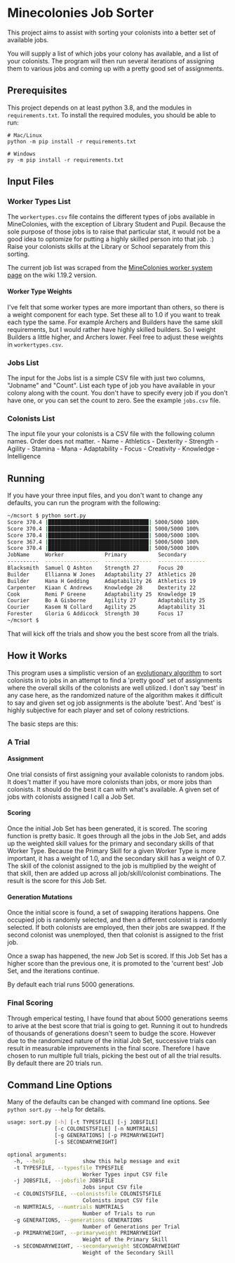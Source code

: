 # Minecolonies Job Sorter

This project aims to assist with sorting your colonists into a better set of available jobs.

You will supply a list of which jobs your colony has available, and a list of your colonists. The program will then run several iterations of assigning them to various jobs and coming up with a pretty good set of assignments.

## Prerequisites

This project depends on at least python 3.8, and the modules in `requirements.txt`. To install the required modules, you should be able to run:

```
# Mac/Linux
python -m pip install -r requirements.txt

# Windows
py -m pip install -r requirements.txt
```

## Input Files

### Worker Types List

The `workertypes.csv` file contains the different types of jobs available in MineColonies, with the exception of Library Student and Pupil. Because the sole purpose of those jobs is to raise that particular stat, it would not be a good idea to optomize for putting a highly skilled person into that job. :) Raise your colonists skills at the Library or School separately from this sorting.

The current job list was scraped from the [MineColonies worker system page](https://wiki.minecolonies.ldtteam.com/source/systems/worker) on the wiki 1.19.2 version.

#### Worker Type Weights

I've felt that some worker types are more important than others, so there is a weight component for each type. Set these all to 1.0 if you want to treak each type the same. For example Archers and Builders have the same skill requirements, but I would rather have highly skilled builders. So I weight Builders a little higher, and Archers lower. Feel free to adjust these weights in `workertypes.csv`.

### Jobs List

The input for the Jobs list is a simple CSV file with just two columns, "Jobname" and "Count". List each type of job you have available in your colony along with the count. You don't have to specify every job if you don't have one, or you can set the count to zero. See the example `jobs.csv` file.

### Colonists List

The input file your your colonists is a CSV file with the following column names. Order does not matter.
    - Name
    - Athletics
    - Dexterity
    - Strength
    - Agility
    - Stamina
    - Mana
    - Adaptability
    - Focus
    - Creativity
    - Knowledge
    - Intelligence

## Running

If you have your three input files, and you don't want to change any defaults, you can run the program with the following:

```bash
~/mcsort $ python sort.py
Score 370.4 |████████████████████████████████| 5000/5000 100%
Score 370.4 |████████████████████████████████| 5000/5000 100%
Score 370.4 |████████████████████████████████| 5000/5000 100%
Score 367.4 |████████████████████████████████| 5000/5000 100%
Score 370.4 |████████████████████████████████| 5000/5000 100%
JobName     Worker             Primary          Secondary
----------  -----------------  ---------------  ---------------
Blacksmith  Samuel Q Ashton    Strength 27      Focus 20
Builder     Ellianna W Jones   Adaptability 27  Athletics 20
Builder     Hana H Gedding     Adaptability 26  Athletics 19
Carpenter   Kiaan C Andrews    Knowledge 28     Dexterity 22
Cook        Remi P Greene      Adaptability 25  Knowledge 19
Courier     Bo A Gisborne      Agility 27       Adaptability 25
Courier     Kasem N Collard    Agility 25       Adaptability 31
Forester    Gloria G Addicock  Strength 30      Focus 17
~/mcsort $ 
```

That will kick off the trials and show you the best score from all the trials.

## How it Works

This program uses a simplistic version of an [evolutionary algorithm](https://en.wikipedia.org/wiki/Evolutionary_algorithm) to sort colonists in to jobs in an attempt to find a 'pretty good' set of assignments where the overall skills of the colonists are well utilized. I don't say 'best' in any case here, as the randomized nature of the algorithm makes it difficult to say and given set og job assignments is the abolute 'best'. And 'best' is highly subjective for each player and set of colony restrictions.

The basic steps are this:

### A Trial

#### Assignment

One trial consists of first assigning your available colonists to random jobs. It does't matter if you have more colonists than jobs, or more jobs than colonists. It should do the best it can with what's available. A given set of jobs with colonists assigned I call a Job Set. 

#### Scoring

Once the initial Job Set has been generated, it is scored. The scoring function is pretty basic. It goes through all the jobs in the Job Set, and adds up the weighted skill values for the primary and secondary skills of that Worker Type. Because the Primary Skill for a given Worker Type is more important, it has a weight of 1.0, and the secondary skill has a weight of 0.7. The skill of the colonist assigned to the job is multiplied by the weight of that skill, then are added up across all job/skill/colonist combinations. The result is the score for this Job Set.

#### Generation Mutations

Once the initial score is found, a set of swapping iterations happens. One occupied job is randomly selected, and then a different colonist is randomly selected. If both colonists are employed, then their jobs are swapped. If the second colonist was unemployed, then that colonist is assigned to the frist job.

Once a swap has happened, the new Job Set is scored. If this Job Set has a higher score than the previous one, it is promoted to the 'current best' Job Set, and the iterations continue.

By default each trial runs 5000 generations.

### Final Scoring

Through emperical testing, I have found that about 5000 generations seems to arive at the best score that trial is going to get. Running it out to hundreds of thousands of generations doesn't seem to budge the score. However due to the randomized nature of the initial Job Set, successive trials can result in measurable improvements in the final score. Therefore I have chosen to run multiple full trials, picking the best out of all the trial results. By default there are 20 trials run.

## Command Line Options

Many of the defaults can be changed with command line options. See `python sort.py --help` for details.

```bash
usage: sort.py [-h] [-t TYPESFILE] [-j JOBSFILE]
               [-c COLONISTSFILE] [-n NUMTRIALS]
               [-g GENERATIONS] [-p PRIMARYWEIGHT]
               [-s SECONDARYWEIGHT]

optional arguments:
  -h, --help            show this help message and exit
  -t TYPESFILE, --typesfile TYPESFILE
                        Worker Types input CSV file
  -j JOBSFILE, --jobsfile JOBSFILE
                        Jobs input CSV file
  -c COLONISTSFILE, --colonistsfile COLONISTSFILE
                        Colonists input CSV file
  -n NUMTRIALS, --numtrials NUMTRIALS
                        Number of Trials to run
  -g GENERATIONS, --generations GENERATIONS
                        Number of Generations per Trial
  -p PRIMARYWEIGHT, --primaryweight PRIMARYWEIGHT
                        Weight of the Primary Skill
  -s SECONDARYWEIGHT, --secondaryweight SECONDARYWEIGHT
                        Weight of the Secondary Skill
```

